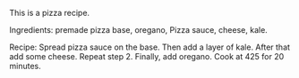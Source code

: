 This is a pizza recipe.

Ingredients:
premade pizza base,
oregano,
Pizza sauce,
cheese,
kale.

Recipe:
Spread pizza sauce on the base.
Then add a layer of kale.
After that add some cheese.
Repeat step 2.
Finally, add oregano.
Cook at 425 for 20 minutes.
